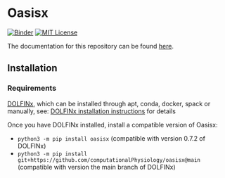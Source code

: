 # Oasisx

[![Binder](https://mybinder.org/badge_logo.svg)](https://mybinder.org/v2/gh/ComputationalPhysiology/oasisx/main)
[![MIT License](https://img.shields.io/github/license/computationalphysiology/oasisx)](LICENSE)

The documentation for this repository can be found [here](https://computationalphysiology.github.io/oasisx).

## Installation

### Requirements

[DOLFINx](https://github.com/FEniCS/dolfinx/), which can be installed through apt, conda, docker, spack or manually, see: [DOLFINx installation instructions](https://github.com/FEniCS/dolfinx/#installation) for details

Once you have DOLFINx installed, install a compatible version of Oasisx:

- `python3 -m pip install oasisx` (compatible with version 0.7.2 of DOLFINx)
- `python3 -m pip install git+https://github.com/computationalPhysiology/oasisx@main` (compatible with version the main branch of DOLFINx)
